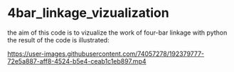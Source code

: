 # 4bar_linkage_vizualization
the aim of this code is to vizualize the work of four-bar linkage with python the result of the code is illustrated:

https://user-images.githubusercontent.com/74057278/192379777-72e5a887-aff8-4524-b5e4-ceab1c1eb897.mp4

